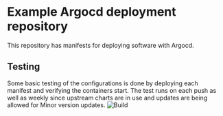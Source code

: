 # Example Argocd deployment repository
This repository has manifests for deploying software with Argocd.

## Testing
Some basic testing of the configurations is done by deploying each manifest and verifying the
containers start. The test runs on each push as well as weekly since upstream charts are in use
and updates are being allowed for Minor version updates.
![Build](https://github.com/chris-sanders/argocd/workflows/Deploy/badge.svg)
